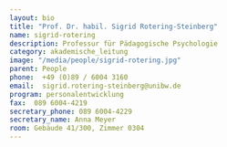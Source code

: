 ```yaml
---
layout: bio
title: "Prof. Dr. habil. Sigrid Rotering-Steinberg"
name: sigrid-rotering
description: Professur für Pädagogische Psychologie 
category: akademische_leitung
image: "/media/people/sigrid-rotering.jpg"
parent: People
phone:  +49 (0)89 / 6004 3160
email:  sigrid.rotering-steinberg@unibw.de
program: personalentwicklung
fax:  089 6004-4219
secretary_phone: 089 6004-4229
secretary_name: Anna Meyer
room: Gebäude 41/300, Zimmer 0304
---
```


